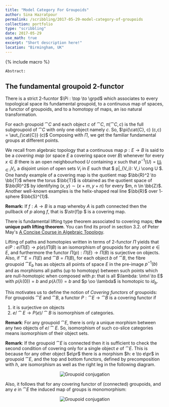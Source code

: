 ```yaml
---
title: "Model Category For Groupoids"
author: Sina Hazratpour
permalink: /scribbling/2017-05-29-model-category-of-groupoids
collection: portfolio
type: "scribbling"
date: 2017-05-29
use_math: true
excerpt: "Short description here!"
location: "Birmingham, UK"
---
```


{% include macro %}

`Abstract:` 

## The fundamental groupoid $2$-functor 

There is a strict $2$-fucntor $\Pi : \top \to \grpd$ which associates to every topological space its fundamental groupoid, to a continuous map of spaces, a functor of groupoids, and to a homotopy of maps, an iso natural transformation. 

For each groupoid $\cat{C}$ and each object $c$ of $\cat{C}$, $\pi(\cat{C}, c)$ is the full subgroupoid of $\cat{C}$ with only one object namely $c$. So, $\pi(\cat{C}, c) (c,c) = \aut_{\cat{C}} (c)$ Composing with $\Pi$, we get the familiar fundamental groups at different points.  

 
We recall from algebraic topology that a continuous map $p:E \to B$ is said to be a _covering map_ (or space $E$ a covering space over $B$) whenever for every $x \in B$ there is an open neighbourhood $U$ containing $x$ such that $p^{-1} (U) = \amalg_{i \in I} V_i$, a disjoint union of open sets $V_i$ in $E$ such that $ p|_{V_i}: V_i \cong U $. 
One handy example of a covering map is the quotient map $\bb{R}^2 \to \bb{T}$ where the torus $\bb{T}$ is obtained as the quotient space of $\bb{R}^2$ by identifying $(x,y) \sim (x+m, y+n)$ for every $m, n \in \bb{Z}$. Another well-known examples is the helix-shaped real line $\bb{R}$ over $1$-sphere $\bb{S}^{1}$.   

**Remark:**  If $f : A \to B$ is a map  whereby $A$ is path connected then the pullback of $p$ along $f$, that is $\str{f}p $ is
a covering map. 


There is fundamental lifting type theorem associated to covering maps; **the unique path lifting theorem**. You can find its proof in section 3.2. of Peter May's [A Concise Course in Algebraic Topology][1]. 

Lifting of paths and homotopies written in terms of $2$-functor $\Pi$ yields that $e/P: e/\Pi(E) \to p(e)/\Pi(B)$ is an isomorphism of groupoids for any point $e \in E$, and furthermore the functor $\Pi(p): \Pi(E) \to \Pi(B)$ is surjective on objects. Also, if $\cat{E}=\Pi(E)$ and $\cat{B}=\Pi(B)$, for each object $b$ of $\cat{B}$, the fibre groupoid $\cat{E}_b$ has as objects 
all points of space $E$ in the pre-image $p^{-1}(b)$ and as morphisms all paths (up to homotopy) between such points which are null-homotopic when composed with $p$: that is all $\lambda: \intvl \to E$ with $p(\lambda (0))=b$ and $p(\lambda(1))=b$ and $p \oo \lambda$ is homotopic to $id_b$.    

This motivates us to define the notion of _Covering functors_ of groupoids: For groupoids $\cat{E}$ and $\cat{B}$, a functor $P: \cat{E} \to \cat{B}$ is a covering functor if 
  1. it is surjective on objects 
  2. $e/\cat{E} \to P(e)/\cat{B}$ is  isomorphism of categories. 
  
**Remark**: For any groupoid $\cat{E}$, there is only a unique morphism between any two objects of $e/\cat{E}$. So, isomorphism of such co-slice categories means isomorphism of their object sets. 

**Remark**: If the groupoid $\cat{E}$ is connected then it is sufficient to check the second condition of covering only for a single object $e$ of $\cat{E}$.  This is because for any other object $e\pr$ there is a morphism $h: e \to e\pr$ in groupoid $\cat{E}$, and the top and bottom functors, defined by precomposition with $h$, are isomorphism as well as the right leg in the following diagram.   

<div style="text-align:center"><img src="{{ site.baseurl }}/files/2017-05-29/Grpd-conj.JPG" alt="Groupoid conjugation" > </div>

Also, it follows that for any covering functor of (connected) groupoids, and any $e$ in $\cat{E}$ the induced map of groups is monomorphism:   

<div style="text-align:center"><img src="{{ site.baseurl }}/files/2017-05-29/Fund-grp.JPG" alt="Groupoid conjugation" > </div>


[1]: https://www.math.uchicago.edu/~may/CONCISE/ConciseRevised.pdf
